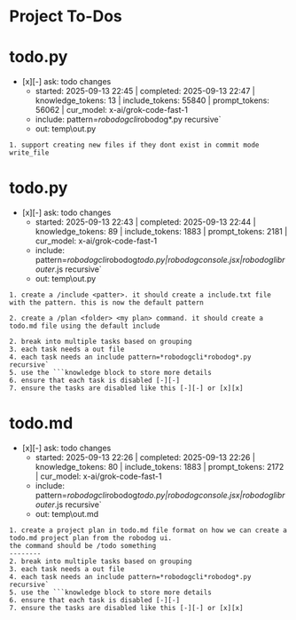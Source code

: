 # Project To-Dos


# todo.py
- [x][-] ask: todo changes
  - started: 2025-09-13 22:45 | completed: 2025-09-13 22:47 | knowledge_tokens: 13 | include_tokens: 55840 | prompt_tokens: 56062 | cur_model: x-ai/grok-code-fast-1
  - include: pattern=*robodogcli*robodog*.py  recursive`
  - out:  temp\out.py
```knowledge
1. support creating new files if they dont exist in commit mode write_file
```


# todo.py
- [x][-] ask: todo changes
  - started: 2025-09-13 22:43 | completed: 2025-09-13 22:44 | knowledge_tokens: 89 | include_tokens: 1883 | prompt_tokens: 2181 | cur_model: x-ai/grok-code-fast-1
  - include: pattern=*robodogcli*robodog*todo.py|*robodog*console.jsx|*robodoglib*router*.js  recursive`
  - out:  temp\out.py
```knowledge
1. create a /include <patter>. it should create a include.txt file with the pattern. this is now the default pattern

2. create a /plan <folder> <my plan> command. it should create a todo.md file using the default include 

2. break into multiple tasks based on grouping
3. each task needs a out file 
4. each task needs an include pattern=*robodogcli*robodog*.py  recursive`
5. use the ```knowledge block to store more details
6. ensure that each task is disabled [-][-] 
7. ensure the tasks are disabled like this [-][-] or [x][x] 
```


# todo.md
- [x][-] ask: todo changes
  - started: 2025-09-13 22:26 | completed: 2025-09-13 22:26 | knowledge_tokens: 80 | include_tokens: 1883 | prompt_tokens: 2172 | cur_model: x-ai/grok-code-fast-1
  - include: pattern=*robodogcli*robodog*todo.py|*robodog*console.jsx|*robodoglib*router*.js  recursive`
  - out:  temp\out.md
```knowledge
1. create a project plan in todo.md file format on how we can create a todo.md project plan from the robodog ui. 
the command should be /todo something
--------
2. break into multiple tasks based on grouping
3. each task needs a out file 
4. each task needs an include pattern=*robodogcli*robodog*.py  recursive`
5. use the ```knowledge block to store more details
6. ensure that each task is disabled [-][-] 
7. ensure the tasks are disabled like this [-][-] or [x][x] 
```
